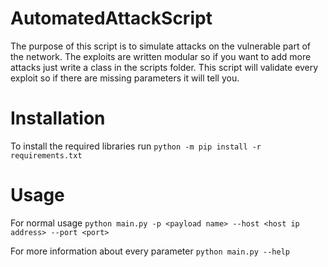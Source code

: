 # AutomatedAttackScript

The purpose of this script is to simulate attacks on the vulnerable part of the network.
The exploits are written modular so if you want to add more attacks just write a class in the scripts folder.
This script will validate every exploit so if there are missing parameters it will tell you.

# Installation
To install the required libraries run
`python -m pip install -r requirements.txt`

# Usage
For normal usage
`python main.py -p <payload name> --host <host ip address> --port <port>`

For more information about every parameter
`python main.py --help`

